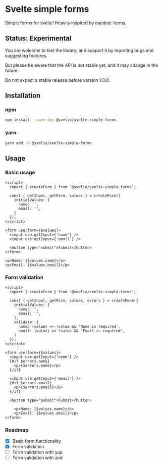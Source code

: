 # Svelte simple forms

Simple forms for svelte! Heavily inspired by [mantine-forms](https://github.com/mantinedev/mantine/tree/master/src/mantine-form).


## Status: Experimental

You are welcome to test the library, and support it by reporting bugs and suggesting features.

But please be aware that the API is not stable yet, and it may change in the future.

Do not expect a stable release before version 1.0.0.

## Installation

### npm

```bash
npm install --save-dev @svelio/svelte-simple-forms
```

### yarn

```bash
yarn add -D @svelio/svelte-simple-forms
```

## Usage

### Basic usage

```svelte
<script>
  import { createForm } from '@svelio/svelte-simple-forms';

  const { getInput, getForm, values } = createForm({
    initialValues: {
      name: '',
      email: '',
    }
  });
</script>

<form use:form={$values}>
  <input use:getInput={'name'} />
  <input use:getInput={'email'} />
  
  <button type="submit">Submit</button>
</form>

<p>Name: {$values.name}</p>
<p>Email: {$values.email}</p>
```

### Form validation

```svelte
<script>
  import { createForm } from '@svelio/svelte-simple-forms';

  const { getInput, getForm, values, errors } = createForm({
    initialValues: {
      name: '',
      email: '',
    },
    validate: {
      name: (value) => !value && 'Name is required',
      email: (value) => !value && 'Email is required',
    }
  });
</script>

<form use:form={$values}>
  <input use:getInput={'name'} />
  {#if $errors.name}
    <p>{$errors.name}</p>
  {/if}
  
  <input use:getInput={'email'} />
  {#if $errors.email}
    <p>{$errors.email}</p>
  {/if}
  
  <button type="submit">Submit</button>

    <p>Name: {$values.name}</p>
    <p>Email: {$values.email}</p>
</form>
```

### Roadmap
- [x] Basic form functionality
- [x] Form validation
- [ ] Form validation with yup
- [ ] Form validation with zod
